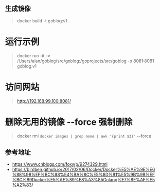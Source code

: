 

## 生成镜像
> docker build -t goblog:v1 .


# 运行示例
> docker run -it -v /Users/alan/goblog/src/goblog:/goprojects/src/goblog -p 8081:8081 goblog:v1

# 访问网站
> http://192.168.99.100:8081/

# 删除无用的镜像 --force 强制删除
> docker rmi  `docker images | grep none | awk '{print $3}'` --force

## 参考地址

* https://www.cnblogs.com/foxy/p/9274329.html
* https://birdben.github.io/2017/02/06/Docker/Docker%E5%AE%9E%E6%88%98%EF%BC%88%E4%BA%8C%E5%8D%81%E5%9B%9B%EF%BC%89Docker%E5%AE%89%E8%A3%85Golang%E7%8E%AF%E5%A2%83/
